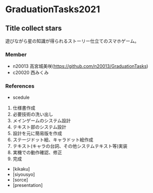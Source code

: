 # GraduationTasks2021

## Title collect stars

遊びながら星の知識が得られるストーリー仕立てのスマホゲーム。

### Member

 - n20013 高宮城美咲(https://github.com/n20013/GraduationTasks)
 - c20020 西みくみ

### References

 - scedule
1. 仕様書作成
1. 必要技術の洗い出し
1. メインゲームのシステム設計
1. テキスト部のシステム設計
1. 設計を元に簡易版を作成
1. ステージドット絵、キャラドット絵作成
1. テキスト(キャラの台詞、その他システムテキスト等)実装
1. 実機での動作確認、修正
1. 完成

 - [kikaku]
 - [siyousyo]
 - [sorce]
 - [presentation]

